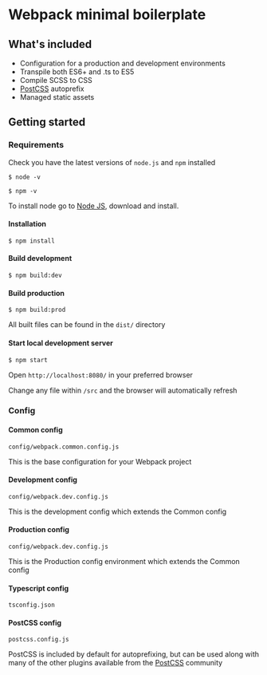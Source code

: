 # Webpack minimal boilerplate

## What's included
- Configuration for a production and development environments
- Transpile both ES6+ and .ts to ES5
- Compile SCSS to CSS 
- [PostCSS](https://postcss.org/) autoprefix
- Managed static assets

## Getting started

### Requirements

Check you have the latest versions of `node.js` and `npm` installed

`$ node -v`

`$ npm -v `

To install node go to [Node JS](https://nodejs.org/en/), download and install.

#### Installation

`$ npm install`

#### Build development

`$ npm build:dev`

#### Build production

`$ npm build:prod`

All built files can be found in the `dist/` directory

#### Start local development server

`$ npm start`

Open `http://localhost:8080/` in your preferred browser

Change any file within `/src` and the browser will automatically refresh

### Config

#### Common config

`config/webpack.common.config.js`

This is the base configuration for your Webpack project

#### Development config

`config/webpack.dev.config.js`

This is the development config which extends the Common config

#### Production config

`config/webpack.dev.config.js`

This is the Production config environment which extends the Common config

#### Typescript config

`tsconfig.json`

#### PostCSS config

`postcss.config.js`

PostCSS is included by default for autoprefixing, but can be used along with many of the other plugins available from the [PostCSS](https://postcss.org/) community